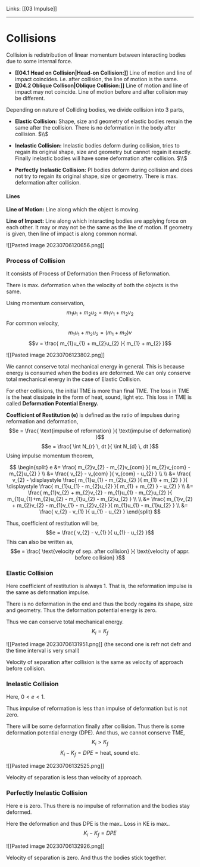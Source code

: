 Links: [[03 Impulse]]
___
# Collisions
Collision is redistribution of linear momentum between interacting bodies due to some internal force.

- **[[04.1 Head on Collision|Head-on Collision:]]** Line of motion and line of impact coincides. i.e. after collision, the line of motion is the same. 
- **[[04.2 Oblique Collison|Oblique Collision:]]** Line of motion and line of impact may not coincide. Line of motion before and after collision may be different. 

Depending on nature of Colliding bodies, we divide collision into 3 parts,
- **Elastic Collision:** Shape, size and geometry of elastic bodies remain the same after the collision. 
  There is no deformation in the body after collision. 
  $\\$
  
- **Inelastic Collision:** Inelastic bodies deform during collision, tries to regain its original shape, size and geometry but cannot regain it exactly. 
  Finally inelastic bodies will have some deformation after collision.
  $\\$
  
- **Perfectly Inelastic Collision:** PI bodies deform during collision and does not try to regain its original shape, size or geometry. 
  There is max. deformation after collision.

#### Lines
**Line of Motion:** Line along which the object is moving. 

**Line of Impact:** Line along which interacting bodies are applying force on each other. It may or may not be the same as the line of motion. If geometry is given, then line of impact is along common normal.

![[Pasted image 20230706120656.png]]

### Process of Collision
It consists of Process of Deformation then Process of Reformation. 

There is max. deformation when the velocity of both the objects is the same. 

Using momentum conservation,
$$m_{1}u_{1} + m_{2}u_{2} = m_{1}v_{1} + m_{2}v_{2}$$
For common velocity,
$$m_{1}u_{1} + m_{2}u_{2} = (m_{1} + m_{2})v$$
$$v = \frac{ m_{1}u_{1} + m_{2}u_{2} }{ m_{1} + m_{2} }$$

![[Pasted image 20230706123802.png]]

We cannot conserve total mechanical energy in general. This is because energy is consumed when the bodies are deformed. 
We can only conserve total mechanical energy in the case of Elastic Collision. 

For other collisions, the initial TME is more than final TME. The loss in TME is the heat dissipate in the form of heat, sound, light etc. This loss in TME is called **Deformation Potential Energy.**

**Coefficient of Restitution (e)** is defined as the ratio of impulses during reformation and deformation,
$$e = \frac{ \text{impulse of reformation} }{ \text{impulse of deformation} }$$
$$e = \frac{ \int N_{r} \, dt  }{ \int N_{d} \, dt  }$$
Using impulse momentum theorem,

$$
\begin{split}
e &= \frac{ m_{2}v_{2} - m_{2}v_{com} }{ m_{2}v_{com} - m_{2}u_{2} } \\
&= \frac{ v_{2} - v_{com} }{ v_{com} - u_{2} } \\ 
\\
&= \frac{ v_{2} - \displaystyle \frac{ m_{1}u_{1} - m_{2}u_{2} }{ m_{1} + m_{2} } }{ \displaystyle \frac{ m_{1}u_{1} - m_{2}u_{2} }{ m_{1} + m_{2} } - u_{2} } \\
&= \frac{ m_{1}v_{2} + m_{2}v_{2} - m_{1}u_{1} - m_{2}u_{2} }{ m_{1}u_{1}+m_{2}u_{2} - m_{1}u_{2} - m_{2}u_{2} } \\
\\
&= \frac{ m_{1}v_{2} + m_{2}v_{2} - m_{1}v_{1} - m_{2}v_{2} }{ m_{1}u_{1} - m_{1}u_{2} } \\
&= \frac{ v_{2} - v_{1} }{ u_{1} - u_{2} }
\end{split}
$$

Thus, coefficient of restitution will be,
$$e = \frac{ v_{2} - v_{1} }{ u_{1} - u_{2} }$$
This can also be written as,
$$e = \frac{ \text{velocity of sep. after collision} }{ \text{velocity of appr. before collision} }$$

### Elastic Collision 
Here coefficient of restitution is always 1. That is, the reformation impulse is the same as deformation impulse. 

There is no deformation in the end and thus the body regains its shape, size and geometry. Thus the deformation potential energy is zero. 

Thus we can conserve total mechanical energy. 
$$K_{i} = K_{f}$$

![[Pasted image 20230706131951.png]]
(the second one is refr not defr and the time interval is very small)

Velocity of separation after collision is the same as velocity of approach before collision.

### Inelastic Collision 
Here, $0 < e < 1$. 

Thus impulse of reformation is less than impulse of deformation but is not zero. 

There will be some deformation finally after collision. Thus there is some deformation potential energy (DPE). And thus, we cannot conserve TME,
$$K_{i} > K_{f}$$
$$K_{i} - K_{f} = DPE = \text{heat, sound etc.}$$

![[Pasted image 20230706132525.png]]

Velocity of separation is less than velocity of approach.

### Perfectly Inelastic Collision 
Here e is zero. Thus there is no impulse of reformation and the bodies stay deformed. 

Here the deformation and thus DPE is the max.. 
Loss in KE is max..
$$K_{i} - K_{f} = DPE$$

![[Pasted image 20230706132926.png]]

Velocity of separation is zero. And thus the bodies stick together. 
